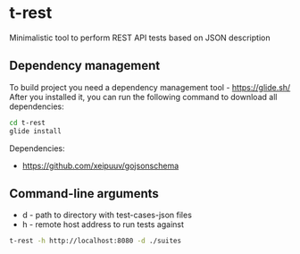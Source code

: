 # t-rest
Minimalistic tool to perform REST API tests based on JSON description

## Dependency management
To build project you need a dependency management tool - https://glide.sh/
After you installed it, you can run the following command to download all dependencies:

```bash
cd t-rest
glide install
```

Dependencies:
- https://github.com/xeipuuv/gojsonschema

## Command-line arguments
- d - path to directory with test-cases-json files 
- h - remote host address to run tests against
```bash
t-rest -h http://localhost:8080 -d ./suites
```
